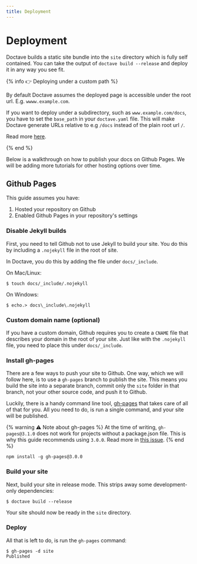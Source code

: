 ```yaml
---
title: Deployment
---
```


Deployment
==========

Doctave builds a static site bundle into the `site` directory which is fully self contained. You can
take the output of `doctave build --release` and deploy it in any way you see fit.

{% info :point_right: Deploying under a custom path %}

By default Doctave assumes the deployed page is accessible under the root url. E.g.
`wwww.example.com`.

If you want to deploy under a subdirectory, such as `www.example.com/docs`, you
have to set the `base_path` in your `doctave.yaml` file. This will make Doctave generate URLs
relative to e.g `/docs` instead of the plain root url `/`.

Read more [here](/configuration#base_path-5).

{% end %}

Below is a walkthrough on how to publish your docs on Github Pages. We will be adding more tutorials
for other hosting options over time.

## Github Pages

This guide assumes you have:

1. Hosted your repository on Github
2. Enabled Github Pages in your repository's settings

### Disable Jekyll builds

First, you need to tell Github not to use Jekyll to build your site. You do this by including a
`.nojekyll` file in the root of site. 

In Doctave, you do this by adding the file under `docs/_include`.

On Mac/Linux:
```
$ touch docs/_include/.nojekyll
```

On Windows:
```
$ echo.> docs\_include\.nojekyll
```

### Custom domain name (optional)

If you have a custom domain, Github requires you to create a `CNAME` file that describes your domain
in the root of your site. Just like with the `.nojekyll` file, you need to place this under
`docs/_include`.

### Install gh-pages

There are a few ways to push your site to Github. One way, which we will follow here, is to use a
`gh-pages` branch to publish the site. This means you build the site into a separate branch, commit
only the `site` folder in that branch, not your other source code, and push it to Github.

Luckily, there is a handy command line tool, [gh-pages](https://www.npmjs.com/package/gh-pages)
that takes care of all of that for you. All you need to do, is run a single command, and your site
will be published.


{% warning :warning: Note about gh-pages %}
At the time of writing, `gh-pages@3.1.0` does not work for projects without a package.json
file. This is why this guide recommends using `3.0.0`. Read more in [this
issue](https://github.com/tschaub/gh-pages/issues/354).
{% end %}

```
npm install -g gh-pages@3.0.0
```

### Build your site

Next, build your site in release mode. This strips away some development-only dependencies:

```
$ doctave build --release
```

Your site should now be ready in the `site` directory.

### Deploy

All that is left to do, is run the `gh-pages` command:

```
$ gh-pages -d site
Published
```
